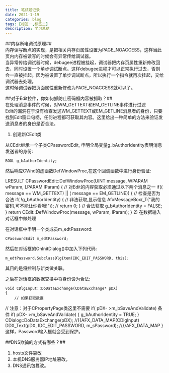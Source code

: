 ```yaml
---
title: 笔试题记录
date: 2021-1-19
categories: blog
tags: [标签一,标签二]
description: 学习总结
---
```

##内存断电调试原理##  
内存读写断点的实现，是把相关内存页属性设置为PAGE_NOACCESS，这样当此页内内存被读写的时候会有异常传给调试器。  
当异常传给调试器时候，debugee进程被挂起，调试器把内存页属性重新修改回去，同时设置一个单步调试断点。这样debugee进程才可以正常执行过去，否则会一直被挂起。因为被设置了单步调试断点，所以执行一个指令就再次挂起，交给调试器去处理。  
这时候调试器把页面属性重新修改为PAGE_NOACCESS就可以了。  

##对于Edit控件，你如何抓防止密码框内容被抓取？##  
在处理消息事件的时候，对WM_GETTEXT和EM_GETLINE事件进行过滤  
Edit的漏洞在于没有检查发送WM_GETTEXT或EM_GETLINE消息者的身份，只要找到Edit窗口句柄，任何进程都可获取其内容。这里给出一种简单的方法来验证发送消息者的身份是否合法。   

1) 创建新CEdit类  

从CEdit继承一个子类CPasswordEdit, 申明全局变量g_bAuthorIdentity表明消息发送者的身份: 

    BOOL g_bAuthorIdentity;
    
然后响应CWnd的虚函数DefWindowProc,在这个回调函数中进行身份验证: 

LRESULT CPasswordEdit::DefWindowProc(UINT message,
WPARAM wParam, LPARAM lParam) 
    {
        // 对Edit的内容获取必须通过以下两个消息之一
        if(( message == WM_GETTEXT) || 
        ( message == EM_GETLINE))
        {
            // 检查是否为合法
            if( !g_bAuthorIdentity)
            {
                // 非法获取,显示信息
                AfxMessageBox(_T("我的密码,可不能让你看哦!"));
                // 
                return 0;
            }
            // 合法获取
            g_bAuthorIdentity = FALSE;
        }
        return CEdit::DefWindowProc(message, wParam, lParam);
    }
2) 在数据输入对话框中做处理 

在对话框中申明一个类成员m_edtPassword: 

    CPasswordEdit m_edtPassword;
然后在对话框的OnInitDialog()中加入下列代码: 

    m_edtPassword.SubclassDlgItem(IDC_EDIT_PASSWORD, this);
其目的是将控制与新类做关联。 

之后在对话框的数据交换中将身份设为合法: 

    void CDlgInput::DoDataExchange(CDataExchange* pDX)
    {
        // 如果获取数据
// 注意：对于CPropertyPage类这里不需要 
        if( pDX- >m_bSaveAndValidate) 条件
        if( pDX- >m_bSaveAndValidate)
        {
            g_bAuthorIdentity = TRUE;
        } 
        CDialog::DoDataExchange(pDX);
        //{{AFX_DATA_MAP(CDlgInput)
        DDX_Text(pDX, IDC_EDIT_PASSWORD, m_sPassword);
        //}}AFX_DATA_MAP
}
这样，Password输入框就会受到保护。


##DNS欺骗的方式有哪些？##  
1. hosts文件篡改  
2. 本机DNS服务器IP地址篡改，  
3. DNS通讯包篡改。
